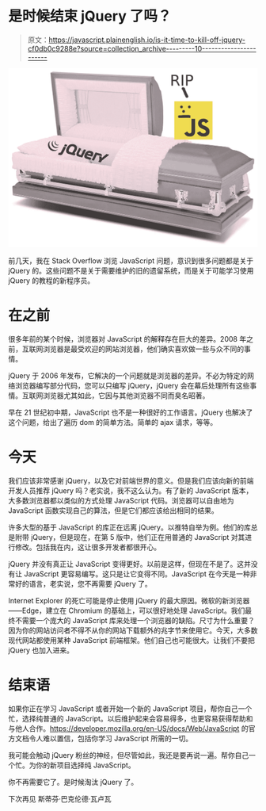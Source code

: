 # 是时候结束 jQuery 了吗？

> 原文：<https://javascript.plainenglish.io/is-it-time-to-kill-off-jquery-cf0db0c9288e?source=collection_archive---------10----------------------->

![](img/b8ddcc93266381e5e3b10b6dbd3032da.png)

前几天，我在 Stack Overflow 浏览 JavaScript 问题，意识到很多问题都是关于 jQuery 的。这些问题不是关于需要维护的旧的遗留系统，而是关于可能学习使用 jQuery 的教程的新程序员。

# **在**之前

很多年前的某个时候，浏览器对 JavaScript 的解释存在巨大的差异。2008 年之前，互联网浏览器是最受欢迎的网站浏览器，他们确实喜欢做一些与众不同的事情。

jQuery 于 2006 年发布，它解决的一个问题就是浏览器的差异。不必为特定的网络浏览器编写部分代码，您可以只编写 jQuery，jQuery 会在幕后处理所有这些事情。互联网浏览器尤其如此，它因与其他浏览器不同而臭名昭著。

早在 21 世纪初中期，JavaScript 也不是一种很好的工作语言。jQuery 也解决了这个问题，给出了遍历 dom 的简单方法。简单的 ajax 请求，等等。

# 今天

我们应该非常感谢 jQuery，以及它对前端世界的意义。但是我们应该向新的前端开发人员推荐 jQuery 吗？老实说，我不这么认为。有了新的 JavaScript 版本，大多数浏览器都以类似的方式处理 JavaScript 代码。浏览器可以自由地为 JavaScript 函数实现自己的算法，但是它们都应该给出相同的结果。

许多大型的基于 JavaScript 的库正在远离 jQuery。以推特自举为例。他们的库总是附带 jQuery，但是现在，在第 5 版中，他们正在用普通的 JavaScript 对其进行修改。包括我在内，这让很多开发者都很开心。

jQuery 并没有真正让 JavaScript 变得更好。以前是这样，但现在不是了。这并没有让 JavaScript 更容易编写。这只是让它变得不同。JavaScript 在今天是一种非常好的语言，老实说，您不再需要 jQuery 了。

Internet Explorer 的死亡可能是停止使用 jQuery 的最大原因。微软的新浏览器——Edge，建立在 Chromium 的基础上，可以很好地处理 JavaScript。我们最终不需要一个庞大的 JavaScript 库来处理一个浏览器的缺陷。尺寸为什么重要？因为你的网站访问者不得不从你的网站下载额外的兆字节来使用它。今天，大多数现代网站都使用某种 JavaScript 前端框架。他们自己也可能很大。让我们不要把 jQuery 也加入进来。

# 结束语

如果你正在学习 JavaScript 或者开始一个新的 JavaScript 项目，帮你自己一个忙，选择纯普通的 JavaScript。以后维护起来会容易得多，也更容易获得帮助和与他人合作。https://developer.mozilla.org/en-US/docs/Web/JavaScript 的官方文档令人难以置信，包括你学习 JavaScript 所需的一切。

我可能会触动 jQuery 粉丝的神经，但尽管如此，我还是要再说一遍。帮你自己一个忙。为你的新项目选择纯 JavaScript。

你不再需要它了。是时候淘汰 jQuery 了。

下次再见
斯蒂芬·巴克伦德·瓦卢瓦